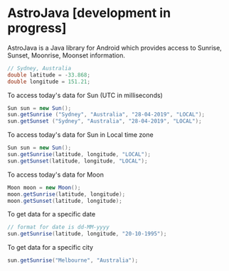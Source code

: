 # AstroJava [development in progress]

AstroJava is a Java library for Android which provides access to Sunrise, Sunset, Moonrise, Moonset information.

```java
// Sydney, Australia
double latitude = -33.868;
double longitude = 151.21;
```

To access today's data for Sun (UTC in milliseconds)
```java
Sun sun = new Sun();
sun.getSunrise ("Sydney", "Australia", "28-04-2019", "LOCAL");
sun.getSunset ("Sydney", "Australia", "28-04-2019", "LOCAL");
```

To access today's data for Sun in Local time zone
```java
Sun sun = new Sun();
sun.getSunrise(latitude, longitude, "LOCAL");
sun.getSunset(latitude, longitude, "LOCAL");
```

To access today's data for Moon
```java
Moon moon = new Moon();
moon.getSunrise(latitude, longitude);
moon.getSunset(latitude, longitude);
```

To get data for a specific date
```java
// format for date is dd-MM-yyyy
sun.getSunrise(latitude, longitude, "20-10-1995");
```

To get data for a specific city
```java
sun.getSunrise("Melbourne", "Australia");